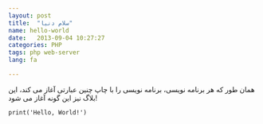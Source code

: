 ```yaml
---
layout: post
title:  "سلام دنیا"
name: hello-world
date:   2013-09-04 10:27:27
categories: PHP
tags: php web-server
lang: fa

---
```

همان طور که هر برنامه نویسی، برنامه  نویسی را با چاپ چنین عبارتی آغاز می کند، این بلاگ نیز این گونه آغاز می شود!

    print('Hello, World!')
 
